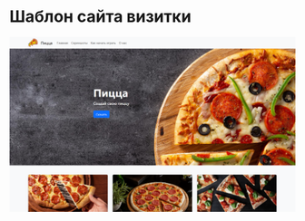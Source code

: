 ﻿# Шаблон сайта визитки

![Скриншот](https://github.com/chernyaevsa/bcs_template/blob/main/_docs/screen.png?raw=true)


